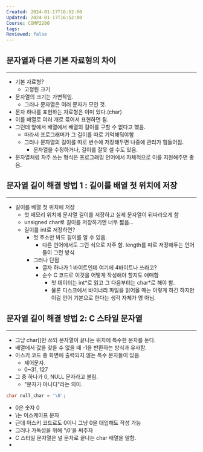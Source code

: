 ```yaml
---
Created: 2024-01-17T16:52:00
Updated: 2024-01-17T16:52:00
Course: COMP2200
tags: 
Reviewed: false
---
```

## 문자열과 다른 기본 자료형의 차이
---
- 기본 자료형?
	- 고정된 크기
- 문자열의 크기는 가변적임.
	- 그러나 문자열은 여러 문자가 모인 것.
- 문자 하나를 표현하는 자료형은 이미 있다.(char)
-  이를 배열로 여러 개로 묶어서 표현하면 됨.
- 그런데 앞에서 배열에서 배열의 길이를 구할 수 없다고 했음.
	- 따라서 프로그래머가 그 길이를 따로 기억해둬야함
	- 그러나 문자열의 길이를 따로 변수에 저장해두면 나중에 관리가 힘들어짐.
		- 문자열을 수정하거나, 길이를 잘못 셀 수도 있음.
- 문자열처럼 자주 쓰는 형식은 프로그래밍 언어에서 자체적으로 이를 지원해주면 좋음.
## 문자열 길이 해결 방법 1 : 길이를 배열 첫 위치에 저장
---
- 길이를 배열 첫 위치에 저장
	- 첫 메모리 위치에 문자열 길이를 저장하고 실제 문자열이 뒤따라오게 함
	- unsigned char로 길이를 저장하기엔 너무 짧음...
	- 길이를 int로 저장하면? 
		- 첫 주소만 봐도 길이를 알 수 있음.
			- 다른 언어에서도 그런 식으로 자주 함. length를 따로 저장해두는 언어들이 그런 방식
		- 그러나 단점
			- 글자 하나가 1 바이트인데 여기에 4바이트나 쓰라고?
			- 순수 C 코드로 이것을 어떻게 작성해야 할지도 애매함
				- 첫 데이터는 int\*로 읽고 그 다음부터는 char\*로 해야 함.
				- 물론 디스크에서 바이너리 파일을 읽어올 때는 이렇게 하긴 하지만 이걸 언어 기본으로 한다는 생각 자체가 영 아님.
## 문자열 길이 해결 방법 2: C 스타일 문자열
---
- 그냥 char\[]만 쓰되 문자열이 끝나는 위치에 특수한 문자를 둔다.
- 배열에서 값을 찾을 수 없을 때 -1을 반환하는 방식과 유사함.
- 아스키 코드 중 화면에 출력되지 않는 특수 문자들이 있음.
	- 제어문자.
	- 0~31, 127
- 그 중 하나가 0, NULL 문자라고 불림.
	- "문자가 아니다"라는 의미.
```C
char null_char = '\0';
```
- 0은 숫자 0
- \\는 이스케이프 문자
- 근데 아스키 코드로도 0이니 그냥 0을 대입해도 작성 가능
- 그러나 가독성을 위해 '\\0'을 써주자
- C 스타일 문자열은 널 문자로 끝나는 char 배열을 말함.
- 